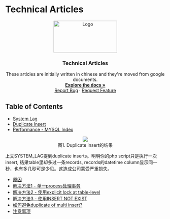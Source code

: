 # Technical Articles
<p align="center">
  <a href="https://github.com/madxradicle/madxframework2.0">
    <img src="https://www.randomsystem.net/media/images/github/MR_logo.png" alt="Logo" width="200px" height="100px">
  </a>
  <h3 align="center">Technical Articles</h3>
  <p align="center">
   These articles are initially written in chinese and they're moved from google documents.
    <br />
    <a href="https://github.com/madxradicle/articles"><strong>Explore the docs »</strong></a>
    <br />
    <a href="https://github.com/madxradicle/articles/issues">Report Bug</a>
    ·
    <a href="https://github.com/madxradicle/articles/issues">Request Feature</a>
  </p>
</p>

<!-- TABLE OF CONTENTS -->
## Table of Contents
* [System Lag](https://github.com/madxradicle/articles/tree/master/system_lag.md)
* [Duplicate Insert](https://github.com/madxradicle/articles/tree/master/duplicate_insert.md)
* [Performance - MYSQL Index](https://github.com/madxradicle/articles/tree/master/performance_mysql_index.md)

<p align="center">
    <img src="https://github.madxradicle.com/duplicate_insert/figure1.png"/><br/>
   图1. Duplicate insert的结果
</p>    
上文SYSTEM_LAG提到duplicate inserts。明明你的php script只是执行一次insert, 结果table里却多过一条records, records的datetime column显示同一秒，也有多几秒可是少见。这造成公司蒙受严重损失。

* [原因](#原因)
* [解决方法1 - 单一process处理事务](#解决方法1-单一process处理事务)
* [解决方法2 - 使用explicit lock at table-level](#解决方法2-使用explicit-lock-at-table-level)
* [解决方法3 - 使用INSERT NOT EXIST](#解决方法3-使用INSERT-NOT-EXIST)
* [如何避免duplicate of multi insert?](#如何避免duplicate-of-multi-insert?)
* [注意事项](#注意事项)


